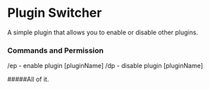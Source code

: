 # Plugin Switcher
A simple plugin that allows you to enable or disable other plugins.
### Commands and Permission
/ep - enable plugin [pluginName]
/dp - disable plugin [pluginName]

#####All of it.